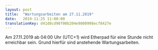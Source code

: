 ```yaml
---
layout: post
title:  "Wartungsarbeiten am 27.11.2019"
date:   2019-11-25 11:00:00
translationKey: d41d8cd98f00b204e9800998ecf8427e
---
```


Am 27.11.2019 ab 04:00 Uhr (UTC+1) wird Etherpad für eine Stunde nicht erreichbar sein. Grund hierfür sind anstehende Wartungsarbeiten.
